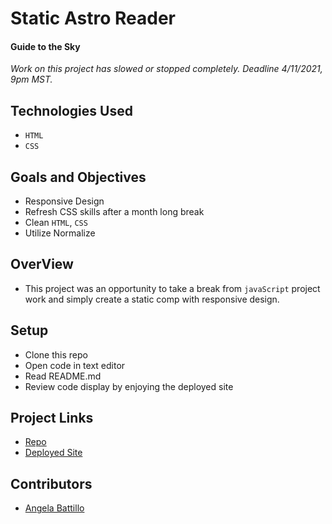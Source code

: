 # Static Astro Reader

#### Guide to the Sky

*Work on this project has slowed or stopped completely. Deadline 4/11/2021, 9pm MST.*

## Technologies Used

* `HTML`
* `CSS`
## Goals and Objectives

* Responsive Design
* Refresh CSS skills after a month long break
* Clean `HTML`, `CSS`
* Utilize Normalize

## OverView

* This project was an opportunity to take a break from `javaScript` project work and simply create a static comp with responsive design.

## Setup

* Clone this repo
* Open code in text editor
* Read README.md
* Review code display by enjoying the deployed site

## Project Links

* [Repo](https://github.com/battan40/static-comp)
* [Deployed Site]()

## Contributors

* [Angela Battillo](https://github.com/battan40)
